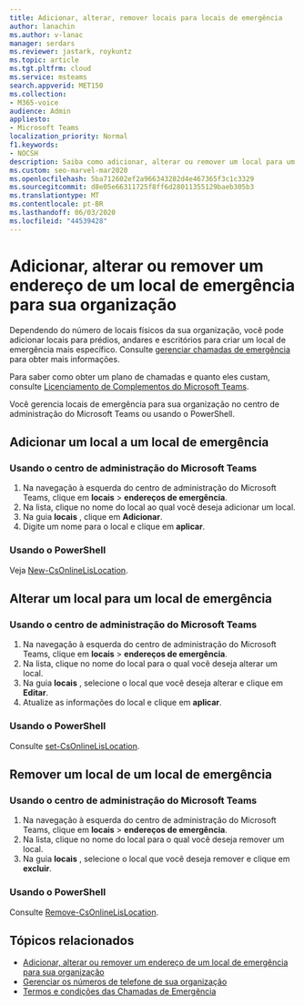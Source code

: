 ```yaml
---
title: Adicionar, alterar, remover locais para locais de emergência
author: lanachin
ms.author: v-lanac
manager: serdars
ms.reviewer: jastark, roykuntz
ms.topic: article
ms.tgt.pltfrm: cloud
ms.service: msteams
search.appverid: MET150
ms.collection:
- M365-voice
audience: Admin
appliesto:
- Microsoft Teams
localization_priority: Normal
f1.keywords:
- NOCSH
description: Saiba como adicionar, alterar ou remover um local para um local de emergência de sua organização no centro de administração do Microsoft Teams.
ms.custom: seo-marvel-mar2020
ms.openlocfilehash: 5ba712602ef2a966343282d4e467365f3c1c3329
ms.sourcegitcommit: d8e05e66311725f8ff6d28011355129baeb305b3
ms.translationtype: MT
ms.contentlocale: pt-BR
ms.lasthandoff: 06/03/2020
ms.locfileid: "44539428"
---
```

# <a name="add-change-or-remove-a-place-for-an-emergency-location-in-your-organization"></a>Adicionar, alterar ou remover um endereço de um local de emergência para sua organização

Dependendo do número de locais físicos da sua organização, você pode adicionar locais para prédios, andares e escritórios para criar um local de emergência mais específico. Consulte [gerenciar chamadas de emergência](what-are-emergency-locations-addresses-and-call-routing.md) para obter mais informações.
  
Para saber como obter um plano de chamadas e quanto eles custam, consulte [Licenciamento de Complementos do Microsoft Teams](teams-add-on-licensing/microsoft-teams-add-on-licensing.md).

Você gerencia locais de emergência para sua organização no centro de administração do Microsoft Teams ou usando o PowerShell.
  
## <a name="add-a-place-to-an-emergency-location"></a>Adicionar um local a um local de emergência

### <a name="using-the-microsoft-teams-admin-center"></a>Usando o centro de administração do Microsoft Teams

1. Na navegação à esquerda do centro de administração do Microsoft Teams, clique em **locais**  >  **endereços de emergência**.
2. Na lista, clique no nome do local ao qual você deseja adicionar um local.
3. Na guia **locais** , clique em **Adicionar**.
4. Digite um nome para o local e clique em **aplicar**.

### <a name="using-powershell"></a>Usando o PowerShell

Veja [New-CsOnlineLisLocation](https://docs.microsoft.com/powershell/module/skype/new-csonlinelislocation).
    
## <a name="change-a-place-for-an-emergency-location"></a>Alterar um local para um local de emergência

### <a name="using-the-microsoft-teams-admin-center"></a>Usando o centro de administração do Microsoft Teams

1. Na navegação à esquerda do centro de administração do Microsoft Teams, clique em **locais**  >  **endereços de emergência**.
2. Na lista, clique no nome do local para o qual você deseja alterar um local.
3. Na guia **locais** , selecione o local que você deseja alterar e clique em **Editar**.
4. Atualize as informações do local e clique em **aplicar**.

### <a name="using-powershell"></a>Usando o PowerShell

Consulte [set-CsOnlineLisLocation](https://docs.microsoft.com/powershell/module/skype/set-csonlinelislocation).
    
## <a name="remove-a-place-from-an-emergency-location"></a>Remover um local de um local de emergência

### <a name="using-the-microsoft-teams-admin-center"></a>Usando o centro de administração do Microsoft Teams

1. Na navegação à esquerda do centro de administração do Microsoft Teams, clique em **locais**  >  **endereços de emergência**.
2. Na lista, clique no nome do local para o qual você deseja remover um local.
3. Na guia **locais** , selecione o local que você deseja remover e clique em **excluir**.

### <a name="using-powershell"></a>Usando o PowerShell

Consulte [Remove-CsOnlineLisLocation](https://docs.microsoft.com/powershell/module/skype/remove-csonlinelislocation).
    
## <a name="related-topics"></a>Tópicos relacionados

- [Adicionar, alterar ou remover um endereço de um local de emergência para sua organização](add-change-remove-emergency-place-organization.md)
- [Gerenciar os números de telefone de sua organização](/microsoftteams/manage-phone-numbers-for-your-organization)
- [Termos e condições das Chamadas de Emergência](/microsoftteams/emergency-calling-terms-and-conditions)
